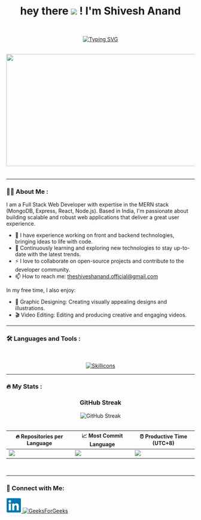
<h1 id="header" align="center">
  hey there
  <img src="https://media.giphy.com/media/hvRJCLFzcasrR4ia7z/giphy.gif" width="30px"/>
  ! I'm Shivesh Anand
</h1><br>

<p align="center"> 
<a href="https://git.io/typing-svg"><img src="https://readme-typing-svg.demolab.com?font=Montserrat&weight=800&size=30&duration=3000&pause=1000&color=7C4AF7&center=true&vCenter=true&width=435&lines=Full+Stack+Web+Developer;MERN+Stack" alt="Typing SVG" /></a>
</p><br>

<div align="center">
  <img src="https://media.giphy.com/media/dWesBcTLavkZuG35MI/giphy.gif" width="600" height="300"/>
</div><br>

---

### :man_technologist: About Me :  
I am a Full Stack Web Developer with expertise in the MERN stack (MongoDB, Express, React, Node.js). Based in India, I'm passionate about building scalable and robust web applications that deliver a great user experience.

- :telescope: I have experience working on front and backend technologies, bringing ideas to life with code.
- :seedling: Continuously learning and exploring new technologies to stay up-to-date with the latest trends.
- :zap: I love to collaborate on open-source projects and contribute to the developer community.
- :mailbox: How to reach me: [theshiveshanand.official@gmail.com](mailto:theshiveshanand.official@gmail.com)

In my free time, I also enjoy:

- :art: Graphic Designing: Creating visually appealing designs and illustrations.
- :clapper: Video Editing: Editing and producing creative and engaging videos.

---

### :hammer_and_wrench: Languages and Tools :   
 <br>
 <p align="center"> 
   <a href="https://skillicons.dev">  
     <img src="https://skillicons.dev/icons?i=js,html,css,bootstrap,react,express,mongodb,nodejs,postman,jquery,c,cpp,java,git,github," alt="Skillicons" /> 
   </a> 
 </p>  
 
---

### :fire: My Stats :
  <div align="center">
   <h3>GitHub Streak</h3>
  <img src="http://github-readme-streak-stats.herokuapp.com?user=shivesh-anand&theme=dark&hide_border=true" alt="GitHub Streak"/>
</div><br>
  
| :fire: Repositories per Language | :chart_with_upwards_trend: Most Commit Language | :alarm_clock: Productive Time (UTC+8) |
|---------------------------------|-----------------------------------------------|--------------------------------------|
| ![](http://github-profile-summary-cards.vercel.app/api/cards/repos-per-language?username=shivesh-anand&theme=midnight_purple) | ![](http://github-profile-summary-cards.vercel.app/api/cards/most-commit-language?username=shivesh-anand&theme=midnight_purple) | ![](http://github-profile-summary-cards.vercel.app/api/cards/productive-time?username=shivesh-anand&theme=midnight_purple&utcOffset=8) |
</div><br>

---

### :handshake: Connect with Me:
<div>
  <a href="https://www.linkedin.com/in/shivesh-anand/">
    <img src="https://raw.githubusercontent.com/devicons/devicon/1119b9f84c0290e0f0b38982099a2bd027a48bf1/icons/linkedin/linkedin-original.svg" title="LinkedIn" alt="LinkedIn" width="40" height="40"/>
  </a>
  <a href="https://www.geeksforgeeks.org/user/theshiveshanand/">
    <img src="https://media.geeksforgeeks.org/gfg-gg-logo.svg" title="GeeksForGeeks" alt="GeeksForGeeks" width="40" height="40"/>
  </a>
</div>
